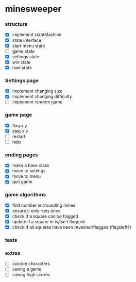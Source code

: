 # minesweeper

### structure
- [x] implement stateMachine
- [x] state interface
- [x] start menu state
- [ ] game state
- [x] settings state
- [x] win state
- [x] lose state

### Settings page
- [x] Implement changing size
- [x] Implement changing difficulty
- [ ] Implement random game

### game page
- [x] flag x y
- [x] step x y
- [ ] restart
- [ ] help

### ending pages
- [x] make a base class
- [x] move to settings
- [x] move to menu
- [x] quit game

### game algorithms
- [x] find number surrounding mines
- [x] ensure it only runs once
- [x] check if a square can be flagged
- [x] update if a square to is/isn't flagged
- [x] check if all squares have been revealed/flagged (flagsleft?)

### tests


 ### extras
- [ ] custom characters
- [ ] saving a game
- [ ] saving high scores
